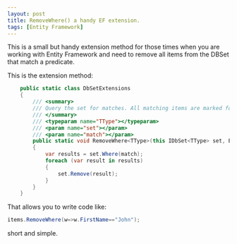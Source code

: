 ```yaml
---
layout: post
title: RemoveWhere() a handy EF extension.
tags: [Entity Framework]
---
```


This is a small but handy extension method for those times when you are working with Entity Framework and need to remove all items from the DBSet that match a predicate.

This is the extension method:
```c#
    public static class DbSetExtensions
    {
        /// <summary>
        /// Query the set for matches. All matching items are marked for deletion.
        /// </summary>
        /// <typeparam name="TType"></typeparam>
        /// <param name="set"></param>
        /// <param name="match"></param>
        public static void RemoveWhere<TType>(this IDbSet<TType> set, Expression<Func<TType, bool>> match) where TType : class
        {
            var results = set.Where(match);
            foreach (var result in results)
            {
                set.Remove(result);
            }
        }
    }
```

That allows you to write code like:
```c#
items.RemoveWhere(w=>w.FirstName=="John");
```

short and simple.